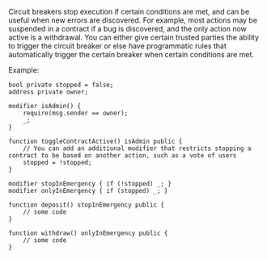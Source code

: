 Circuit breakers stop execution if certain conditions are met, and can be useful when new errors
are discovered. For example, most actions may be suspended in a contract if a bug is discovered,
and the only action now active is a withdrawal. You can either give certain trusted parties the
ability to trigger the circuit breaker or else have programmatic rules that automatically trigger
the certain breaker when certain conditions are met.

Example:

```sol
bool private stopped = false;
address private owner;

modifier isAdmin() {
    require(msg.sender == owner);
    _;
}

function toggleContractActive() isAdmin public {
    // You can add an additional modifier that restricts stopping a contract to be based on another action, such as a vote of users
    stopped = !stopped;
}

modifier stopInEmergency { if (!stopped) _; }
modifier onlyInEmergency { if (stopped) _; }

function deposit() stopInEmergency public {
    // some code
}

function withdraw() onlyInEmergency public {
    // some code
}
```
